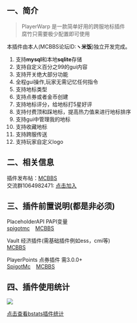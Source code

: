 ## 一、简介
> PlayerWarp 是一款简单好用的跨服地标插件  
> 腐竹只需要极少配置即可使用

本插件由本人(MCBBS论坛ID:**ヽ米饭**)独立开发完成。

1. 支持**mysql**和本地**sqlite**存储
2. 支持自定义百分之99的gui内容
3. 支持开关绝大部分功能
4. 全程gui操作,玩家无需记忆任何指令
5. 支持地标类型
6. 支持点券或者金币创建
7. 支持地标评分，给地标打5星好评
8. 支持付费顶和踩地标，提高热力值来进行地标排序
9. 支持gui中管理我的地标
10. 支持收藏地标
11. 支持跨服传送
12. 支持玩家自定义logo

## 二、相关信息
插件发布帖：[MCBBS](https://www.mcbbs.net/thread-1369714-1-1.html)  
交流群1064982471: [点击加入](https://jq.qq.com/?_wv=1027&k=5sxTf8u)

## 三、插件前置说明(都是非必须)

PlaceholderAPI PAPI变量  
[spigotmc](https://www.spigotmc.org/resources/placeholderapi.6245/) &ensp;
[MCBBS](https://www.mcbbs.net/thread-1216863-1-1.html)

Vault 经济插件(需基础插件例如ess，cmi等)  
[MCBBS](https://www.mcbbs.net/thread-1229697-1-1.html)

PlayerPoints 点券插件 需3.0.0+    
[SpigotMc](https://www.spigotmc.org/resources/playerpoints.80745/) &ensp;
[MCBBS](https://www.mcbbs.net/thread-1296992-1-1.html)

## 四、插件使用统计

![](https://bstats.org/signatures/bukkit/PlayerWarp.svg)

[点击查看bstats插件统计](https://bstats.org/plugin/bukkit/PlayerWarp/15977)
